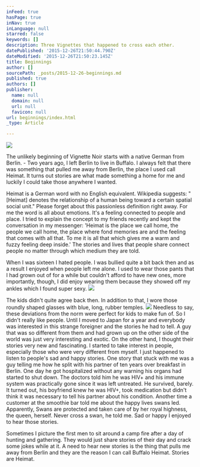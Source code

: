 ```yaml
---
inFeed: true
hasPage: true
inNav: true
inLanguage: null
starred: false
keywords: []
description: Three Vignettes that happened to cross each other.
datePublished: '2015-12-26T21:50:44.790Z'
dateModified: '2015-12-26T21:50:23.145Z'
title: Beginnings
author: []
sourcePath: _posts/2015-12-26-beginnings.md
published: true
authors: []
publisher:
  name: null
  domain: null
  url: null
  favicon: null
url: beginnings/index.html
_type: Article

---
```

![](https://the-grid-user-content.s3-us-west-2.amazonaws.com/4e42c4cd-fef0-43f0-8116-7a5de87b396f.jpg)

The unlikely beginning of Vignette Noir starts
with a native German from Berlin. - Two years ago, I left Berlin to live in Buffalo. I always felt that there was something that pulled me away from Berlin, the place I used call Heimat. It turns out stories are what made something a home for me and luckily I could take those anywhere I wanted.

Heimat is a German
word with no English equivalent. Wikipedia suggests: "\[Heimat\] denotes the
relationship of a human being toward a certain spatial social unit." Please
forget about this passionless definition right away. For me the word is all
about emotions. It's a feeling connected to people and place. I tried to explain the concept to my friends recently and kept the conversation in my messenger: 'Heimat is the place we call home, the
people we call home, the place where fond memories are and the feeling that
comes with all that. To me it is all that which gives me a warm and fuzzy
feeling deep inside.' The stories and lives that people share connect people no
matter through which medium they are told.

When I was
sixteen I hated people. I was bullied quite a bit back then and as a result I
enjoyed when people left me alone. I used to wear those pants that I had grown
out of for a while but couldn't afford to have new ones, more importantly, though,
I did enjoy wearing them because they showed off my ankles which I found super
sexy. ![](https://the-grid-user-content.s3-us-west-2.amazonaws.com/225433f3-68dd-4e1f-9e15-3d0fec86fc4d.jpg)

The kids didn't quite agree back then. In addition to that, I wore those
roundly shaped glasses with blue, long, rubber temples. ![](https://the-grid-user-content.s3-us-west-2.amazonaws.com/03e40511-747a-464b-ab29-d77ecee3cbf5.jpg)
Needless to say, these deviations from the norm were perfect for kids to make fun of. So I didn't really like people. Until I
moved to Japan for a year and everybody was interested in this strange
foreigner and the stories he had to tell. A guy that was so different from them
and had grown up on the other side of the world was just very interesting and
exotic. On the other hand, I thought their stories very new and fascinating. I started to
take interest in people, especially those who were very different from myself. I
just happened to listen to people's sad and happy stories. One story that stuck
with me was a guy telling me how he split with his partner of ten years over
breakfast in Berlin. One day he got hospitalized without any warning his organs
had started to shut down. The doctors told him he was HIV+ and his immune
system was practically gone since it was left untreated. He survived, barely.
It turned out, his boyfriend knew he was HIV+, took medication but didn't think
it was necessary to tell his partner about his condition. Another time a
customer at the smoothie bar told me about the happy lives swans led. Apparently,
Swans are protected and taken care of by her royal highness, the queen,
herself. Never cross a swan, he told me. Sad or happy I enjoyed to hear those stories.

Sometimes I picture the
first men to sit around a camp fire after a day of hunting and gathering. They would
just share stories of their day and crack some jokes while at it. A need to hear new stories is the thing that pulls me away from Berlin and they are the reason I can call Buffalo Heimat. Stories are Heimat.